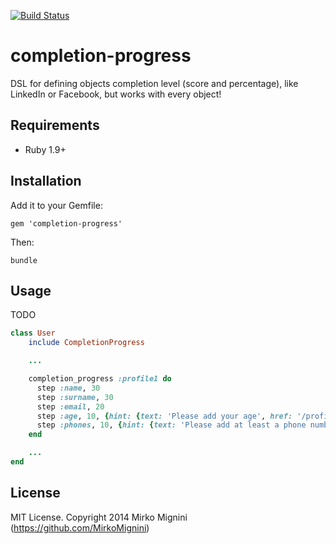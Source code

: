 [![Build Status](https://travis-ci.org/MirkoMignini/completion-progress.png?branch=master)](https://travis-ci.org/MirkoMignini/completion-progress)

completion-progress
===================

DSL for defining objects completion level (score and percentage), like LinkedIn or Facebook, but works with every object!

## Requirements

* Ruby 1.9+

## Installation

Add it to your Gemfile:

`gem 'completion-progress'`

Then:

`bundle`

## Usage

TODO

```ruby
class User
    include CompletionProgress

    ...

    completion_progress :profile1 do
      step :name, 30
      step :surname, 30
      step :email, 20
      step :age, 10, {hint: {text: 'Please add your age', href: '/profile/edit'}}
      step :phones, 10, {hint: {text: 'Please add at least a phone number', href: '/profile/edit/phones'}}
    end

    ...
end
```

## License

MIT License. Copyright 2014 Mirko Mignini (https://github.com/MirkoMignini)